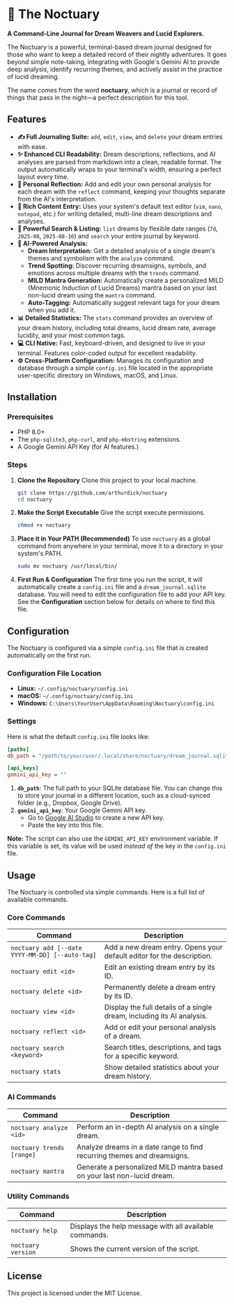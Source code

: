 # 🌙 The Noctuary

**A Command-Line Journal for Dream Weavers and Lucid Explorers.**

The Noctuary is a powerful, terminal-based dream journal designed for those who want to keep a detailed record of their nightly adventures. It goes beyond simple note-taking, integrating with Google's Gemini AI to provide deep analysis, identify recurring themes, and actively assist in the practice of lucid dreaming.

The name comes from the word **noctuary**, which is a journal or record of things that pass in the night—a perfect description for this tool.

## Features

  - **✍️ Full Journaling Suite:** `add`, `edit`, `view`, and `delete` your dream entries with ease.
  - **✨ Enhanced CLI Readability:** Dream descriptions, reflections, and AI analyses are parsed from markdown into a clean, readable format. The output automatically wraps to your terminal's width, ensuring a perfect layout every time.
  - **🤔 Personal Reflection:** Add and edit your own personal analysis for each dream with the `reflect` command, keeping your thoughts separate from the AI's interpretation.
  - **📝 Rich Content Entry:** Uses your system's default text editor (`vim`, `nano`, `notepad`, etc.) for writing detailed, multi-line dream descriptions and analyses.
  - **🔎 Powerful Search & Listing:** `list` dreams by flexible date ranges (`7d`, `2025-08`, `2025-08-16`) and `search` your entire journal by keyword.
  - **🧠 AI-Powered Analysis:**
      - **Dream Interpretation:** Get a detailed analysis of a single dream's themes and symbolism with the `analyze` command.
      - **Trend Spotting:** Discover recurring dreamsigns, symbols, and emotions across multiple dreams with the `trends` command.
      - **MILD Mantra Generation:** Automatically create a personalized MILD (Mnemonic Induction of Lucid Dreams) mantra based on your last non-lucid dream using the `mantra` command.
      - **Auto-Tagging:** Automatically suggest relevant tags for your dream when you add it.
  - **📊 Detailed Statistics:** The `stats` command provides an overview of your dream history, including total dreams, lucid dream rate, average lucidity, and your most common tags.
  - **💻 CLI Native:** Fast, keyboard-driven, and designed to live in your terminal. Features color-coded output for excellent readability.
  - **⚙️ Cross-Platform Configuration:** Manages its configuration and database through a simple `config.ini` file located in the appropriate user-specific directory on Windows, macOS, and Linux.

## Installation

### Prerequisites

  - PHP 8.0+
  - The `php-sqlite3`, `php-curl`, and `php-mbstring` extensions.
  - A Google Gemini API Key (for AI features.)

### Steps

1.  **Clone the Repository**
    Clone this project to your local machine.

    ```sh
    git clone https://github.com/arthurdick/noctuary
    cd noctuary
    ```

2.  **Make the Script Executable**
    Give the script execute permissions.

    ```sh
    chmod +x noctuary
    ```

3.  **Place it in Your PATH (Recommended)**
    To use `noctuary` as a global command from anywhere in your terminal, move it to a directory in your system's PATH.

    ```sh
    sudo mv noctuary /usr/local/bin/
    ```

4.  **First Run & Configuration**
    The first time you run the script, it will automatically create a `config.ini` file and a `dream_journal.sqlite` database. You will need to edit the configuration file to add your API key. See the **Configuration** section below for details on where to find this file.

## Configuration

The Noctuary is configured via a simple `config.ini` file that is created automatically on the first run.

### Configuration File Location

  - **Linux:** `~/.config/noctuary/config.ini`
  - **macOS:** `~/.config/noctuary/config.ini`
  - **Windows:** `C:\Users\YourUser\AppData\Roaming\Noctuary\config.ini`

### Settings

Here is what the default `config.ini` file looks like:

```ini
[paths]
db_path = "/path/to/your/user/.local/share/noctuary/dream_journal.sqlite"

[api_keys]
gemini_api_key = ""
```

1.  **`db_path`**: The full path to your SQLite database file. You can change this to store your journal in a different location, such as a cloud-synced folder (e.g., Dropbox, Google Drive).
2.  **`gemini_api_key`**: Your Google Gemini API key.
      - Go to [Google AI Studio](https://aistudio.google.com/app/apikey) to create a new API key.
      - Paste the key into this file.

**Note:** The script can also use the `GEMINI_API_KEY` environment variable. If this variable is set, its value will be used *instead of* the key in the `config.ini` file.

## Usage

The Noctuary is controlled via simple commands. Here is a full list of available commands.

### Core Commands

| Command                                     | Description                                                                 |
| -------------------------------------------- | --------------------------------------------------------------------------- |
| `noctuary add [--date YYYY-MM-DD] [--auto-tag]` | Add a new dream entry. Opens your default editor for the description.         |
| `noctuary edit <id>`                         | Edit an existing dream entry by its ID.                                     |
| `noctuary delete <id>`                       | Permanently delete a dream entry by its ID.                                 |
| `noctuary view <id>`                         | Display the full details of a single dream, including its AI analysis.      |
| `noctuary reflect <id>`                      | Add or edit your personal analysis of a dream.                              |
| `noctuary search <keyword>`                  | Search titles, descriptions, and tags for a specific keyword.               |
| `noctuary stats`                             | Show detailed statistics about your dream history.                          |

### AI Commands

| Command                | Description                                                                    |
| ---------------------- | ------------------------------------------------------------------------------ |
| `noctuary analyze <id>`  | Perform an in-depth AI analysis on a single dream.                             |
| `noctuary trends [range]`| Analyze dreams in a date range to find recurring themes and dreamsigns.      |
| `noctuary mantra`      | Generate a personalized MILD mantra based on your last non-lucid dream.        |

### Utility Commands

| Command             | Description                                          |
| ------------------- | ---------------------------------------------------- |
| `noctuary help`     | Displays the help message with all available commands. |
| `noctuary version`  | Shows the current version of the script.             |

## License

This project is licensed under the MIT License.
